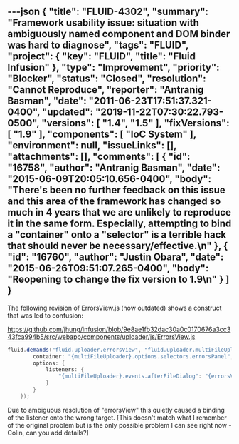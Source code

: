 ---json
{
  "title": "FLUID-4302",
  "summary": "Framework usability issue: situation with ambiguously named component and DOM binder was hard to diagnose",
  "tags": "FLUID",
  "project": {
    "key": "FLUID",
    "title": "Fluid Infusion"
  },
  "type": "Improvement",
  "priority": "Blocker",
  "status": "Closed",
  "resolution": "Cannot Reproduce",
  "reporter": "Antranig Basman",
  "date": "2011-06-23T17:51:37.321-0400",
  "updated": "2019-11-22T07:30:22.793-0500",
  "versions": [
    "1.4",
    "1.5"
  ],
  "fixVersions": [
    "1.9"
  ],
  "components": [
    "IoC System"
  ],
  "environment": null,
  "issueLinks": [],
  "attachments": [],
  "comments": [
    {
      "id": "16758",
      "author": "Antranig Basman",
      "date": "2015-06-09T20:05:10.656-0400",
      "body": "There's been no further feedback on this issue and this area of the framework has changed so much in 4 years that we are unlikely to reproduce it in the same form. Especially, attempting to bind a \"container\" onto a \"selector\" is a terrible hack that should never be necessary/effective.\n"
    },
    {
      "id": "16760",
      "author": "Justin Obara",
      "date": "2015-06-26T09:51:07.265-0400",
      "body": "Reopening to change the fix version to 1.9\n"
    }
  ]
}
---
The following revision of ErrorsView\.js (now outdated) shows a construct that was led to confusion:

<https://github.com/jhung/infusion/blob/9e8ae1fb32dac30a0c0170676a3cc343fca994b5/src/webapp/components/uploader/js/ErrorsView.js>

```java
fluid.demands("fluid.uploader.errorsView", "fluid.uploader.multiFileUploader", {
        container: "{multiFileUploader}.options.selectors.errorsPanel", // TODO: Why can't I bind to {multiFileUploader}.dom.errors?
        options: {            
            listeners: {
                "{multiFileUploader}.events.afterFileDialog": "{errorsView}.refreshView"
            }
        }
    });
```

Due to ambiguous resolution of "errorsView" this quietly caused a binding of the listener onto the wrong target. \[This doesn't match what I remember of the original problem but is the only possible problem I can see right now - Colin, can you add details?]

        